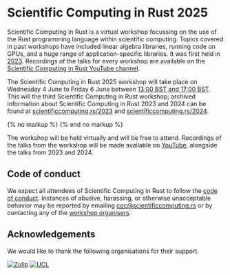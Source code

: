 # Scientific Computing in Rust 2025

Scientific Computing in Rust is a virtual workshop focussing on the use of the Rust programming language
within scientific computing. Topics covered in past workshops have included linear algebra libraries,
running code on GPUs, and a huge range of application-specific libraries.
It was first held in [2023](/2023).
Recordings of the talks for every workshop are available on the
[Scientific Computing in Rust YouTube channel](https://www.youtube.com/@ScientificComputinginRust).

The Scientific Computing in Rust 2025 workshop will take place on Wednesday 4 June to Friday 6
June between <a href='javascript:toggle_times()'>13:00 BST and 17:00 BST</a>.
This will the third Scientific Computing in Rust workshop; archived information about
Scientific Computing in Rust 2023 and 2024 can be found at
[scientificcomputing.rs/2023](/2023) and
[scientificcomputing.rs/2024](/2024).

<div id='other-timezones' style='display:none; border:2px solid #F77237;padding:10px'>
<small><a href='javascript:toggle_times()'>Hide timezone info</a></small>

13:00 to 17:00 BST (British Summer Time / UTC+1) on 17 July is:

<ul>
<li>12:00 to 16:00 GMT [UTC&plusmn;0]</li>
<li>05:00 to 09:00 Pacific time [UTC-7]</li>
<li>06:00 to 10:00 Mountain time [UTC-6]</li>
<li>07:00 to 11:00 Central time [UTC-5]</li>
<li>08:00 to 12:00 Eastern time [UTC-4]</li>
<li>13:00 to 17:00 Western European time [UTC+1]</li>
<li>14:00 to 18:00 Central European time [UTC+2]</li>
<li>15:00 to 19:00 Eastern European time [UTC+3]</li>
<li><time 13:00> to <time 17:00> <timeselector></li>
</ul>

</div>
{% no markup %}
<script type='text/javascript'>
function toggle_times() {
    if (document.getElementById("other-timezones").style.display == 'none') {
        document.getElementById("other-timezones").style.display = 'block'
    } else {
        document.getElementById("other-timezones").style.display = 'none'
    }
}
</script>
{% end no markup %}

The workshop will be held virtually and will be free to attend. Recordings of the talks
from the workshop will be made available on [YouTube](https://www.youtube.com/@ScientificComputinginRust),
alongside the talks from 2023 and 2024.

## Code of conduct
We expect all attendees of Scientific Computing in Rust to follow the [code of conduct](/code-of-conduct.md).
Instances of abusive, harassing, or otherwise unacceptable behavior may be reported by emailing
[coc@scientificcomputing.rs](mailto:coc@scientificcomputing.rs) or by contacting any of the [workshop organisers](/2025/team.md).

## Acknowledgements
We would like to thank the following organisations for their support.

[<img class='ackn' src='/img/zulip.png' alt='Zulip' title='Zulip is an open-source modern team chat app designed to keep both live and asynchronous conversations organized.'>](https://zulip.com/)
[<img class='ackn' src='/img/ucl.png' alt='UCL' title='University College London (UCL) is a university in central London.'>](https://ucl.ac.uk/)
